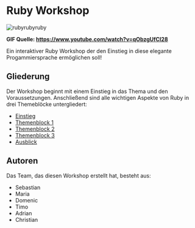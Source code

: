 # Ruby Workshop

![rubyrubyruby](rubyrubyruby.gif)

**GIF Quelle: https://www.youtube.com/watch?v=qObzgUfCl28**

Ein interaktiver Ruby Workshop der den Einstieg in diese elegante Progammiersprache ermöglichen soll!

## Gliederung

Der Workshop beginnt mit einem Einstieg in das Thema und den Voraussetzungen. Anschließend sind alle wichtigen Aspekte von Ruby in drei Themeblöcke untergliedert:

* [Einstieg](Einstieg/Einstieg.rb)
* [Themenblock 1]()
* [Themenblock 2]()
* [Themenblock 3]()
* [Ausblick](Ausblick/Ausblick.rb)

## Autoren

Das Team, das diesen Workshop erstellt hat, besteht aus:

* Sebastian
* Maria
* Domenic
* Timo
* Adrian
* Christian